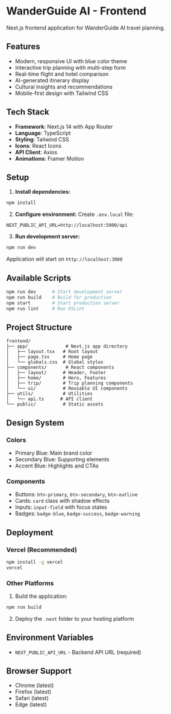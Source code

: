 # WanderGuide AI - Frontend

Next.js frontend application for WanderGuide AI travel planning.

## Features

- Modern, responsive UI with blue color theme
- Interactive trip planning with multi-step form
- Real-time flight and hotel comparison
- AI-generated itinerary display
- Cultural insights and recommendations
- Mobile-first design with Tailwind CSS

## Tech Stack

- **Framework**: Next.js 14 with App Router
- **Language**: TypeScript
- **Styling**: Tailwind CSS
- **Icons**: React Icons
- **API Client**: Axios
- **Animations**: Framer Motion

## Setup

1. **Install dependencies:**
```bash
npm install
```

2. **Configure environment:**
Create `.env.local` file:
```env
NEXT_PUBLIC_API_URL=http://localhost:5000/api
```

3. **Run development server:**
```bash
npm run dev
```

Application will start on `http://localhost:3000`

## Available Scripts

```bash
npm run dev      # Start development server
npm run build    # Build for production
npm start        # Start production server
npm run lint     # Run ESLint
```

## Project Structure

```
frontend/
├── app/              # Next.js app directory
│   ├── layout.tsx   # Root layout
│   ├── page.tsx     # Home page
│   └── globals.css  # Global styles
├── components/       # React components
│   ├── layout/      # Header, Footer
│   ├── home/        # Hero, Features
│   ├── trip/        # Trip planning components
│   └── ui/          # Reusable UI components
├── utils/           # Utilities
│   └── api.ts      # API client
└── public/          # Static assets
```

## Design System

### Colors
- Primary Blue: Main brand color
- Secondary Blue: Supporting elements
- Accent Blue: Highlights and CTAs

### Components
- Buttons: `btn-primary`, `btn-secondary`, `btn-outline`
- Cards: `card` class with shadow effects
- Inputs: `input-field` with focus states
- Badges: `badge-blue`, `badge-success`, `badge-warning`

## Deployment

### Vercel (Recommended)
```bash
npm install -g vercel
vercel
```

### Other Platforms
1. Build the application:
```bash
npm run build
```

2. Deploy the `.next` folder to your hosting platform

## Environment Variables

- `NEXT_PUBLIC_API_URL` - Backend API URL (required)

## Browser Support

- Chrome (latest)
- Firefox (latest)
- Safari (latest)
- Edge (latest)

